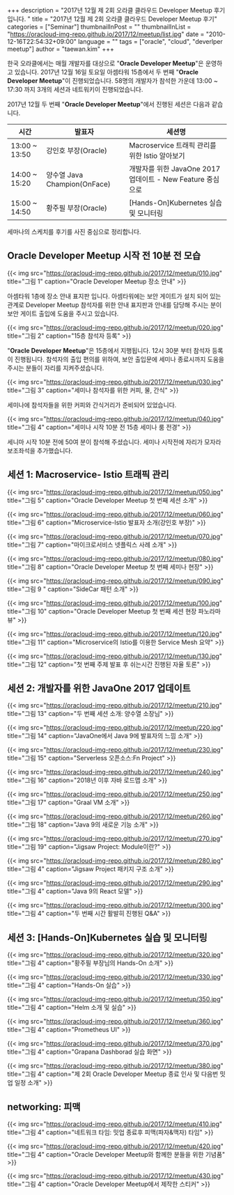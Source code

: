 +++
description = "2017년 12월 제 2회 오라클 클라우드 Developer Meetup 후기입니다. "
title = "2017년 12월 제 2회 오라클 클라우드 Developer Meetup 후기"
categories = ["Seminar"]
thumbnailInPost = ""
thumbnailInList = "https://oracloud-img-repo.github.io/2017/12/meetup/list.jpg"
date = "2010-12-16T22:54:32+09:00"
language = ""
tags = ["oracle", "cloud", "deverlper meetup"]
author = "taewan.kim"
+++

한국 오라클에서는 매월 개발자를 대상으로 "__Oracle Developer Meetup__"은 운영하고 있습니다. 2017년 12월 16일 토요일 아셈타워 15층에서 두 번째 "__Oracle Developer Meetup__"이 진행되었습니다. 58명의 개발자가 참석한 가운데 13:00 ~ 17:30 까지 3개의 세션과 네트워키이 진행되었습니다.

2017년 12월 두 번째 "__Oracle Developer Meetup__"에서 진행된 세션은 다음과 같습니다.

|시간|발표자|세션명|
|---|---|---|
|13:00 ~ 13:50|강인호 부장(Oracle)|Macroservice 트래픽 관리를 위한 Istio 알아보기|
|14:00 ~ 15:20|양수열 Java Champion(OnFace)|개발자를 위한 JavaOne 2017 업데이트 - New Feature 중심으로|
|15:00 ~ 14:50|황주필 부장(Oracle)|[Hands-On]Kubernetes 실습 및 모니터링|

세마나의 스케치를 후기를 사진 중심으로 정리합니다.

## __Oracle Developer Meetup__ 시작 전 10분 전 모습

{{< img src="https://oracloud-img-repo.github.io/2017/12/meetup/010.jpg"
title="그림 1"
caption="Oracle Developer Meetup 장소 안내" >}}

아셈타워 1층에 장소 안내 표지판 입니다. 아셈타워에는 보안 게이트가 설치 되어 있는 관계로 Developer Meetup 참석자를 위한 안내 표지판과 안내를 담당해 주시는 분이 보안 게이트 출입에 도움을 주시고 있습니다.

{{< img src="https://oracloud-img-repo.github.io/2017/12/meetup/020.jpg"
title="그림 2"
caption="15층 참석자 등록" >}}

"__Oracle Developer Meetup__"은 15층에서 지행됩니다. 12시 30분 부터 참석자 등록이 진행됩니다. 참석자의 출입 편의를 위하여, 보안 출입문에 세미나 종료시까지 도움을 주시는 분들이 자리를 지켜주셨습니다.

{{< img src="https://oracloud-img-repo.github.io/2017/12/meetup/030.jpg"
title="그림 3"
caption="세미나 참석자를 위한 커피, 물, 간식" >}}

세미나에 참석자들을 위한 커피와 간식거리가 준비되어 있었습니다.

{{< img src="https://oracloud-img-repo.github.io/2017/12/meetup/040.jpg"
title="그림 4"
caption="세미나 시작 10분 전 15층 세미나 룸 전경" >}}

세니마 시작 10분 전에 50여 분이 참석해 주셨습니다. 세미나 시작전에 자리가 모자라 보조좌석을 추가했습니다.

## 세션 1: Macroservice- Istio 트래픽 관리

{{< img src="https://oracloud-img-repo.github.io/2017/12/meetup/050.jpg"
title="그림 5"
caption="Oracle Developer Meetup 첫 번째 세션 소개" >}}

{{< img src="https://oracloud-img-repo.github.io/2017/12/meetup/060.jpg"
title="그림 6"
caption="Microservice-Istio 발표자 소개(강인호 부장)" >}}

{{< img src="https://oracloud-img-repo.github.io/2017/12/meetup/070.jpg"
title="그림 7"
caption="마이크로서비스 넷플릭스 사례 소개" >}}

{{< img src="https://oracloud-img-repo.github.io/2017/12/meetup/080.jpg"
title="그림 8"
caption="Oracle Developer Meetup 첫 번째 세미나 현장" >}}

{{< img src="https://oracloud-img-repo.github.io/2017/12/meetup/090.jpg"
title="그림 9 "
caption="SideCar 패턴 소개" >}}

{{< img src="https://oracloud-img-repo.github.io/2017/12/meetup/100.jpg"
title="그림 10"
caption="Oracle Developer Meetup 첫 번째 세션 현장 파노라마 뷰" >}}

{{< img src="https://oracloud-img-repo.github.io/2017/12/meetup/120.jpg"
title="그림 11"
caption="Microservice의 Istio를 이용한 Service Mesh 요약" >}}

{{< img src="https://oracloud-img-repo.github.io/2017/12/meetup/130.jpg"
title="그림 12"
caption="첫 번째 주제 발표 후 쉬는시간 진행된 자율 토론" >}}

## 세션 2: 개발자를 위한 JavaOne 2017 업데이트

{{< img src="https://oracloud-img-repo.github.io/2017/12/meetup/210.jpg"
title="그림 13"
caption="두 번째 세션 소개: 양수열 소장님" >}}

{{< img src="https://oracloud-img-repo.github.io/2017/12/meetup/220.jpg"
title="그림 14"
caption="JavaOne에서 Java 9에 발표자의 느낌 소개" >}}

{{< img src="https://oracloud-img-repo.github.io/2017/12/meetup/230.jpg"
title="그림 15"
caption="Serverless 오픈소스:Fn Project" >}}

{{< img src="https://oracloud-img-repo.github.io/2017/12/meetup/240.jpg"
title="그림 16"
caption="2018년 이후 자바 로드맵 소개" >}}

{{< img src="https://oracloud-img-repo.github.io/2017/12/meetup/250.jpg"
title="그림 17"
caption="Graal VM 소개" >}}

{{< img src="https://oracloud-img-repo.github.io/2017/12/meetup/260.jpg"
title="그림 18"
caption="Java 9의 새로운 기능 소개" >}}

{{< img src="https://oracloud-img-repo.github.io/2017/12/meetup/270.jpg"
title="그림 19"
caption="Jigsaw Project: Module이란?" >}}

{{< img src="https://oracloud-img-repo.github.io/2017/12/meetup/280.jpg"
title="그림 4"
caption="Jigsaw Project 패키지 구조 소개" >}}

{{< img src="https://oracloud-img-repo.github.io/2017/12/meetup/290.jpg"
title="그림 4"
caption="Java 9의 React 모델" >}}

{{< img src="https://oracloud-img-repo.github.io/2017/12/meetup/300.jpg"
title="그림 4"
caption="두 번째 시간 활발히 진행된 Q&A" >}}

## 세션 3: [Hands-On]Kubernetes 실습 및 모니터링

{{< img src="https://oracloud-img-repo.github.io/2017/12/meetup/320.jpg"
title="그림 4"
caption="황주필 부장님의 Hands-On 소개" >}}

{{< img src="https://oracloud-img-repo.github.io/2017/12/meetup/330.jpg"
title="그림 4"
caption="Hands-On 실습" >}}

{{< img src="https://oracloud-img-repo.github.io/2017/12/meetup/350.jpg"
title="그림 4"
caption="Helm 소개 및 실습" >}}

{{< img src="https://oracloud-img-repo.github.io/2017/12/meetup/360.jpg"
title="그림 4"
caption="Prometheus UI" >}}

{{< img src="https://oracloud-img-repo.github.io/2017/12/meetup/370.jpg"
title="그림 4"
caption="Grapana Dashborad 실습 화면" >}}

{{< img src="https://oracloud-img-repo.github.io/2017/12/meetup/380.jpg"
title="그림 4"
caption="제 2회 Oracle Developer Meetup 종료 인사 및 다음번 밋업 일정 소개" >}}

## networking: 피맥

{{< img src="https://oracloud-img-repo.github.io/2017/12/meetup/410.jpg"
title="그림 4"
caption="네트워크 타임: 밋업 종료후 피맥(파자&맥자) 타임" >}}

{{< img src="https://oracloud-img-repo.github.io/2017/12/meetup/420.jpg"
title="그림 4"
caption="Oracle Developer Meetup와 함께한 분들을 위한 기념품" >}}

{{< img src="https://oracloud-img-repo.github.io/2017/12/meetup/430.jpg"
title="그림 4"
caption="Oracle Developer Meetup에서 제작한 스티커" >}}
